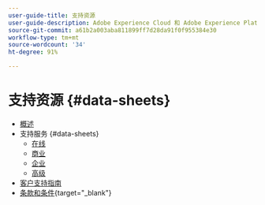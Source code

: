 ```yaml
---
user-guide-title: 支持资源
user-guide-description: Adobe Experience Cloud 和 Adobe Experience Platform 的支持资源。
source-git-commit: a61b2a003aba811899ff7d28da91f0f955384e30
workflow-type: tm+mt
source-wordcount: '34'
ht-degree: 91%

---
```



# 支持资源 {#data-sheets}

+ [概述](overview.md)
+ 支持服务 {#data-sheets}
   + [在线](online.md)
   + [商业](business.md)
   + [企业](enterprise.md)
   + [高级](elite.md)
+ [客户支持指南](support-guide.md)
+ [条款和条件](https://helpx.adobe.com/cn/support/programs/support-policies-terms-conditions.html){target=&quot;_blank&quot;}

<!--

Articles must be added to this TOC file in order to render.

Use this list format to specify links to articles and section headings that expand and collapse in the left rail of the user guide.

An article link CANNOT be used as a section heading.
-->
